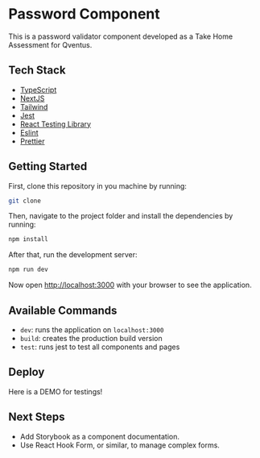 # Password Component

This is a password validator component developed as a Take Home Assessment for Qventus.


## Tech Stack

- [TypeScript](https://www.typescriptlang.org/)
- [NextJS](https://nextjs.org/)
- [Tailwind](https://tailwindcss.com/)
- [Jest](https://jestjs.io/)
- [React Testing Library](https://testing-library.com/docs/react-testing-library/intro)
- [Eslint](https://eslint.org/)
- [Prettier](https://prettier.io/)


## Getting Started

First, clone this repository in you machine by running:

```bash
git clone 
```

Then, navigate to the project folder and install the dependencies by running:

```bash
npm install
```

After that, run the development server:

```bash
npm run dev
```

Now open [http://localhost:3000](http://localhost:3000) with your browser to see the application.


## Available Commands

- `dev`: runs the application on `localhost:3000`
- `build`: creates the production build version
- `test`: runs jest to test all components and pages

## Deploy 

Here is a DEMO for testings!

## Next Steps

- Add Storybook as a component documentation.
- Use React Hook Form, or similar, to manage complex forms.
